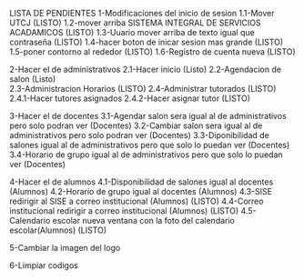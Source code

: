 LISTA DE PENDIENTES
1-Modificaciones del inicio de sesion
    1.1-Mover UTCJ (LISTO)
    1.2-mover arriba SISTEMA INTEGRAL DE SERVICIOS ACADAMICOS (LISTO) 
    1.3-Uuario mover arriba de texto igual que contraseña (LISTO)
    1.4-hacer boton de inicar sesion mas grande (LISTO)
    1.5-poner contorno al rededor (LISTO)
    1.6-Registro de cuenta nueva (LISTO)

2-Hacer el de administrativos
    2.1-Hacer inicio (Listo)
    2.2-Agendacion de salon (Listo)  
    2.3-Administracion Horarios (LISTO)
    2.4-Administrar tutorados (LISTO)
        2.4.1-Hacer tutores asignados
        2.4.2-Hacer asignar tutor (LISTO)

3-Hacer el de docentes
    3.1-Agendar salon sera igual al de administrativos pero solo podran ver (Docentes)
    3.2-Cambiar salon sera igual al de administrativos pero solo podran ver (Docentes)
    3.3-Diponibilidad de salones igual al de administrativos pero que solo lo puedan ver (Docentes)
    3.4-Horario de grupo igual al de administrativos pero que solo lo puedan ver (Docentes)

4-Hacer el de alumnos
    4.1-Disponibilidad de salones igual al docentes (Alumnos)
    4.2-Horario de grupo igual al docentes (Alumnos)
    4.3-SISE redirigir al SISE a correo institucional (Alumnos) (LISTO)
    4.4-Correo institucional redirigir a correo institucional (Alumnos) (LISTO)
    4.5-Calendario escolar nueva ventana con la foto del calendario escolar(Alumnos) (LISTO)

5-Cambiar la imagen del logo

6-Limpiar codigos